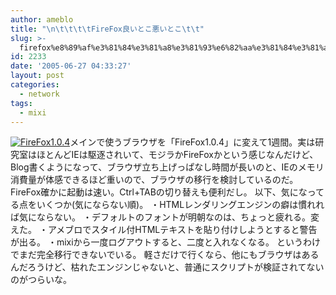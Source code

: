 ```yaml
---
author: ameblo
title: "\n\t\t\t\tFireFox良いとこ悪いとこ\t\t"
slug: >-
  firefox%e8%89%af%e3%81%84%e3%81%a8%e3%81%93%e6%82%aa%e3%81%84%e3%81%a8%e3%81%93
id: 2233
date: '2005-06-27 04:33:27'
layout: post
categories:
  - network
tags:
  - mixi
---
```


[![FireFox1.0.4](http://blog-imgs-42.fc2.com/a/k/i/akihikofr/blog_import_4f56396cb4e30.jpg)](http://blog-imgs-42.fc2.com/a/k/i/akihikofr/blog_import_4f56396cd11c7.jpg)メインで使うブラウザを「FireFox1.0.4」に変えて1週間。実は研究室はほとんどIEは駆逐されいて、モジラかFireFoxかという感じなんだけど、Blog書くようになって、ブラウザ立ち上げっぱなし時間が長いのと、IEのメモリ消費量が体感できるほど重いので、ブラウザの移行を検討しているのだ。 FireFox確かに起動は速い。Ctrl+TABの切り替えも便利だし。 以下、気になってる点をいくつか(気にならない順)。 ・HTMLレンダリングエンジンの癖は慣れれば気にならない。 ・デフォルトのフォントが明朝なのは、ちょっと疲れる。変えた。 ・アメブロでスタイル付HTMLテキストを貼り付けしようとすると警告が出る。 ・mixiから一度ログアウトすると、二度と入れなくなる。 というわけでまだ完全移行できないでいる。 軽さだけで行くなら、他にもブラウザはあるんだろうけど、枯れたエンジンじゃないと、普通にスクリプトが検証されてないのがつらいな。